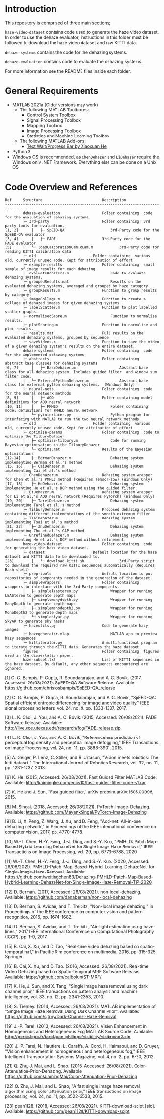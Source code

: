 # Introduction
This repository is comprised of three main sections;

`haze-video-dataset` contains code used to generate the haze video dataset. In order to use the dehaze evaluator, instructions in this folder must be followed to download the haze video dataset and raw KITTI data.

`dehaze-systems` contains the code for the dehazing systems.

`dehaze-evaluation` contains code to evaluate the dehazing systems.

For more information see the README files inside each folder. 

# General Requirements

*  MATLAB 2021a (Older versions may work) 
	* The following MATLAB Toolboxes:
		* Control System Toolbox
		* Signal Processing Toolbox
		* Mapping Toolbox
		* Image Processing Toolbox
		* Statistics and Machine Learning Toolbox
	* The following MATLAB Add-ons:
		* [Text Wait/Progress Bar by Xiaoxuan He](https://www.mathworks.com/matlabcentral/fileexchange/71638-text-wait-progress-bar)
* Python 3
* Windows OS is recommended, as `ChenDehazer` and `LiDehazer` require the Windows only .NET Framework. Everything else can be done on a Unix OS
# Code Overview and References
````
Ref		Structure							Description
-----------------------------------------------------------------------------------
		dehaze-evaluation					Folder containing  code for the evaluation of dehazing systems
		├─ 3rd-party						Folder containing  3rd party tools for evaluation.
[1, 2]		│   ├─ SpEED-QA						3rd-Party code for the SpEED-QA evaluator
[3, 4]		│   ├─ FADE						3rd-Party code for the FADE evaluator
[5]		│   └─ loadCalibrationCamToCam.m			3rd-Party code for reading KITTI calibration data
		├─ old							Folder containing  various old, currently unused code. Kept for attribution of effort
		├─ example-results					Folder containing  small sample of image results for each dehazing
		├─ evaluateDehazers.m					Code to evaluate dehazing systems.
		├─ groupedResults.mat					Results on the evaluated dehazing systems, averaged and grouped by haze category.
		├─ groupResults.m					Function to group results by category.
		├─ imageCollage.m					Function to create a collage of dehazed images for given dehazing systems
		├─ labelScatter.m					Function to plot labelled scatter graphs.
		├─ normalisedScore.m					Function to normalise results.
		├─ plotScoring.m					Function to normalise and plot results.
		├─ results.mat						Full results on the evaluated dehazing systems, grouped by sequence
		└─ saveVideos.m						Function to save the video of a given dehazing system's results on the entire dataset.
		dehaze-systems						Folder containing  code for the implemented dehazing systems
		├─ abstracts						Folder containing  abstract base classes for dehazing systems
[6, 7]		│   ├─ BaseDehazer.m					Abstract base class for all dehazing system. Includes guided filter  and window sum filter code.
		│   └─ ExternalPythonDehazer.m				Abstract base class for external python dehazing systems.  (Windows Only)
		├─ neural-nets						Folder containing  code for the neural network methods
[8, 9]		│   ├─ AOD						Folder containing model definitions for AOD neural network
[10, 11]	│   ├─ PMHLD						Folder containing model definitions for PMHLD neural network
		│   └─ pyinterfacer.py					Python program for interfacing with MATLAB to run the two neural network methods
		├─ old							Folder containing  various old, currently unused code. Kept for attribution of effort
		├─ optimise-params					Folder containing  code to optimise the TilburyDehazer
		│   ├─ optimise-tilbury.m				Code for running Bayesian optimisation on the TilburyDehazer
		│   └─ optims.mat					Results of the Bayesian optimisations
[12-14]		├─ BermanDehazer.m					Dehazing system implementing Berman et al.'s method
[15, 16]	├─ CaiDehazer.m						Dehazing system implementing Cai et al.'s method
		├─ ChenDehazer.m					Dehazing system wrapper for Chen et al.'s PMHLD method (Requires TensorFlow) (Windows Only)
[17, 18]	├─ HeDehazer.m						Dehazing system implementing He et al.'s DCP method using the guided filter.
		├─ LiDehazer.m						Dehazing system wrapper for Li et al.'s AOD neural network (Requires PyTorch) (Windows Only)
[19, 20]	├─ TarelDehazer.m					Dehazing system implementing Tarel et al.'s method
		├─ TilburyDehazer.m					Proposed dehazing system containing different implementations of the smooth-extremum filter
		├─ TsaiDehazer.m					Dehazing system implementing Tsai et al.'s method
[21, 22]	├─ ZhuDehazer.m						Dehazing system implementing Zhu et al.'s CAP method
		└─ UnrefinedDehazer.m					Dehazing system implementing He et al.'s DCP method without refinement.
		haze-video-dataset					Folder containing  code for generating the haze video dataset.
		├─ dataset						Default location for the haze dataset and KITTI data to be downloaded to. 
[23]		│   └─ download_kitti.sh				3rd-Party script to download the required raw KITTI sequences automatically (Requires Bash shell)
		├─ prep-tools						Default location to put repositories of components needed in the generation of the dataset.
		├─ simplewrappers					Folder containing  wrappers to interface with the 3rd-Party components.
		│   ├─ simpleleastereo.py				Wrapper for running LEAStereo to generate depth maps
		│   ├─ simplemanydepth.py				Wrapper for running ManyDepth to generate depth maps
		│   ├─ simplemonodepth2.py				Wrapper for running MonoDepth2 to generate depth maps
		│   └─ simpleskyar.py					Wrapper for running SkyAR to generate sky masks
		├─ hazeutils.py						Code to generate hazy images
		├─ hazegenerator.mlap					MATLAB app to preview hazy sequences
		└─ kittiterator.py					A multifunctional program to iterate through the KITTI data. Generates the haze dataset.
		figures 							Folder containing  figures used in the dissertation paper.
		haze-subset.txt						List of KITTI sequences in the haze dataset. By default, any other sequences encountered are ignored.
````

[1]	C. G. Bampis, P. Gupta, R. Soundararajan, and A. C. Bovik. (2017, Accessed: 26/08/2021). SpEED-QA Software Release. Available: https://github.com/christosbampis/SpEED-QA_release

[2]	C. G. Bampis, P. Gupta, R. Soundararajan, and A. C. Bovik, "SpEED-QA: Spatial efficient entropic differencing for image and video quality," IEEE signal processing letters, vol. 24, no. 9, pp. 1333-1337, 2017.

[3]	L. K. Choi, J. You, and A. C. Bovik. (2015, Accessed: 26/08/2021). FADE Software Release. Available: http://live.ece.utexas.edu/research/fog/FADE_release.zip

[4]	L. K. Choi, J. You, and A. C. Bovik, "Referenceless prediction of perceptual fog density and perceptual image defogging," IEEE Transactions on Image Processing, vol. 24, no. 11, pp. 3888-3901, 2015.

[5]	A. Geiger, P. Lenz, C. Stiller, and R. Urtasun, "Vision meets robotics: The kitti dataset," The International Journal of Robotics Research, vol. 32, no. 11, pp. 1231-1237, 2013.

[6]	K. He. (2015, Accessed: 26/08/2021). Fast Guided Filter MATLAB Code. Available: http://kaiminghe.com/eccv10/fast-guided-filter-code-v1.rar

[7]	K. He and J. Sun, "Fast guided filter," arXiv preprint arXiv:1505.00996, 2015.

[8]	M. Singal. (2018, Accessed: 26/08/2021). PyTorch-Image-Dehazing. Available: https://github.com/MayankSingal/PyTorch-Image-Dehazing

[9]	B. Li, X. Peng, Z. Wang, J. Xu, and D. Feng, "Aod-net: All-in-one dehazing network," in Proceedings of the IEEE international conference on computer vision, 2017, pp. 4770-4778.

[10]	W.-T. Chen, H.-Y. Fang, J.-J. Ding, and S.-Y. Kuo, "PMHLD: Patch Map-Based Hybrid Learning DehazeNet for Single Image Haze Removal," IEEE Transactions on Image Processing, vol. 29, pp. 6773-6788, 2020.

[11]	W.-T. Chen, H.-Y. Feng, J.-J. Ding, and S.-Y. Kuo. (2020, Accessed: 26/08/2021). PMHLD-Patch-Map-Based-Hybrid-Learning-DehazeNet-for-Single-Image-Haze-Removal. Available: https://github.com/weitingchen83/Dehazing-PMHLD-Patch-Map-Based-Hybrid-Learning-DehazeNet-for-Single-Image-Haze-Removal-TIP-2020

[12]	D. Berman. (2017, Accessed: 26/08/2021). non-local-dehazing. Available: https://github.com/danaberman/non-local-dehazing

[13]	D. Berman, S. Avidan, and T. Treibitz, "Non-local image dehazing," in Proceedings of the IEEE conference on computer vision and pattern recognition, 2016, pp. 1674-1682.

[14]	D. Berman, S. Avidan, and T. Treibitz, "Air-light estimation using haze-lines," 2017 IEEE International Conference on Computational Photography (ICCP), pp. 1-9, 2017.

[15]	B. Cai, X. Xu, and D. Tao, "Real-time video dehazing based on spatio-temporal mrf," in Pacific Rim conference on multimedia, 2016, pp. 315-325: Springer.

[16]	B. Cai, X. Xu, and D. Tao. (2016, Accessed: 26/08/2021). Real-time Video Dehazing based on Spatio-temporal MRF Software Release. Available: https://github.com/caibolun/ST-MRF/

[17]	K. He, J. Sun, and X. Tang, "Single image haze removal using dark channel prior," IEEE transactions on pattern analysis and machine intelligence, vol. 33, no. 12, pp. 2341-2353, 2010.

[18]	S. Tierney. (2014, Accessed: 26/08/2021). MATLAB implementation of "Single Image Haze Removal Using Dark Channel Prior". Available: https://github.com/sjtrny/Dark-Channel-Haze-Removal

[19]	J.-P. Tarel. (2013, Accessed: 26/08/2021). Vision Enhancement in Homogeneous and Heterogeneous Fog MATLAB Source Code. Available: http://perso.lcpc.fr/tarel.jean-philippe/visibility/visibresto2.zip

[20]	J.-P. Tarel, N. Hautiere, L. Caraffa, A. Cord, H. Halmaoui, and D. Gruyer, "Vision enhancement in homogeneous and heterogeneous fog," IEEE Intelligent Transportation Systems Magazine, vol. 4, no. 2, pp. 6-20, 2012.

[21]	Q. Zhu, J. Mai, and L. Shao. (2015, Accessed: 26/08/2021). Color-Attenuation-Prior-Dehazing. Available: https://github.com/JiamingMai/Color-Attenuation-Prior-Dehazing

[22]	Q. Zhu, J. Mai, and L. Shao, "A fast single image haze removal algorithm using color attenuation prior," IEEE transactions on image processing, vol. 24, no. 11, pp. 3522-3533, 2015.

[23]	pean1128. (2018, Accessed: 26/08/2021). KITTI-download-scipt  [sic]. Available: https://github.com/pean1128/KITTI-download-scipt

